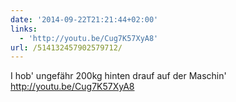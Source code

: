 ```yaml
---
date: '2014-09-22T21:21:44+02:00'
links:
  - 'http://youtu.be/Cug7K57XyA8'
url: /514132457902579712/
---
```

I hob' ungefähr 200kg hinten drauf auf der Maschin' http://youtu.be/Cug7K57XyA8
